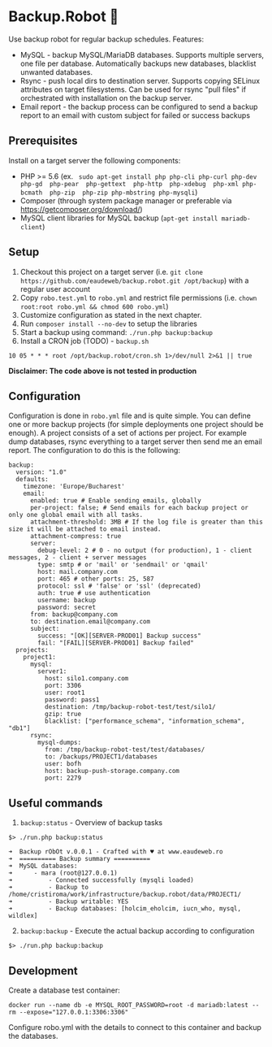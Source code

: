 # Backup.Robot 🤖

Use backup robot for regular backup schedules. Features:

- MySQL - backup MySQL/MariaDB databases. Supports multiple servers, one file per database. Automatically backups new databases, blacklist unwanted databases.
- Rsync - push local dirs to destination server. Supports copying SELinux attributes on target filesystems. Can be used for rsync "pull files" if orchestrated with installation on the backup server.
- Email report - the backup process can be configured to send a backup report to an email with custom subject for failed or success backups

## Prerequisites

Install on a target server the following components:

- PHP >= 5.6 (ex. ` sudo apt-get install php php-cli php-curl php-dev php-gd  php-pear  php-gettext  php-http  php-xdebug  php-xml php-bcmath  php-zip  php-zip php-mbstring php-mysqli`)
- Composer (through system package manager or preferable via https://getcomposer.org/download/)
- MySQL client libraries for MySQL backup (`apt-get install mariadb-client`)

## Setup

1. Checkout this project on a target server (i.e. `git clone https://github.com/eaudeweb/backup.robot.git /opt/backup`) with a regular user account
2. Copy `robo.test.yml` to `robo.yml` and restrict file permissions (i.e. `chown root:root robo.yml && chmod 600 robo.yml`)
3. Customize configuration as stated in the next chapter.
4. Run `composer install --no-dev` to setup the libraries
4. Start a backup using command: `./run.php backup:backup`
5. Install a CRON job (TODO) - `backup.sh`

```
10 05 * * * root /opt/backup.robot/cron.sh 1>/dev/null 2>&1 || true
```

**Disclaimer: The code above is not tested in production**

## Configuration

Configuration is done in `robo.yml` file and is quite simple. You can define one or more backup projects (for simple deployments one project should be enough). A project consists of a set of actions per project. 
For example dump databases, rsync everything to a target server then send me an email report. The configuration to do this is the following: 

```
backup:
  version: "1.0"
  defaults:
    timezone: 'Europe/Bucharest'
    email:
      enabled: true # Enable sending emails, globally
      per-project: false; # Send emails for each backup project or only one global email with all tasks.
      attachment-threshold: 3MB # If the log file is greater than this size it will be attached to email instead.
      attachment-compress: true
      server:
        debug-level: 2 # 0 - no output (for production), 1 - client messages, 2 - client + server messages
        type: smtp # or 'mail' or 'sendmail' or 'qmail'
        host: mail.company.com
        port: 465 # other ports: 25, 587
        protocol: ssl # 'false' or 'ssl' (deprecated)
        auth: true # use authentication
        username: backup
        password: secret
      from: backup@company.com
      to: destination.email@company.com
      subject:
        success: "[OK][SERVER-PROD01] Backup success"
        fail: "[FAIL][SERVER-PROD01] Backup failed"
  projects:
    project1:
      mysql:
        server1:
          host: silo1.company.com
          port: 3306
          user: root1
          password: pass1
          destination: /tmp/backup-robot-test/test/silo1/
          gzip: true
          blacklist: ["performance_schema", "information_schema", "db1"]
      rsync:
        mysql-dumps:
          from: /tmp/backup-robot-test/test/databases/
          to: /backups/PROJECT1/databases
          user: bofh
          host: backup-push-storage.company.com
          port: 2279
```

## Useful commands

1. `backup:status` - Overview of backup tasks


```
$> ./run.php backup:status

➜  Backup rObOt v.0.0.1 - Crafted with ♥ at www.eaudeweb.ro
➜  ========== Backup summary ==========
➜  MySQL databases:
➜      - mara (root@127.0.0.1)
➜          - Connected successfully (mysqli loaded)
➜          - Backup to /home/cristiroma/work/infrastructure/backup.robot/data/PROJECT1/
➜          - Backup writable: YES
➜          - Backup databases: [holcim_eholcim, iucn_who, mysql, wildlex]

```

2. `backup:backup` - Execute the actual backup according to configuration
```
$> ./run.php backup:backup
```

## Development

Create a database test container:

```
docker run --name db -e MYSQL_ROOT_PASSWORD=root -d mariadb:latest --rm --expose="127.0.0.1:3306:3306"
```

Configure robo.yml with the details to connect to this container and backup the databases.
